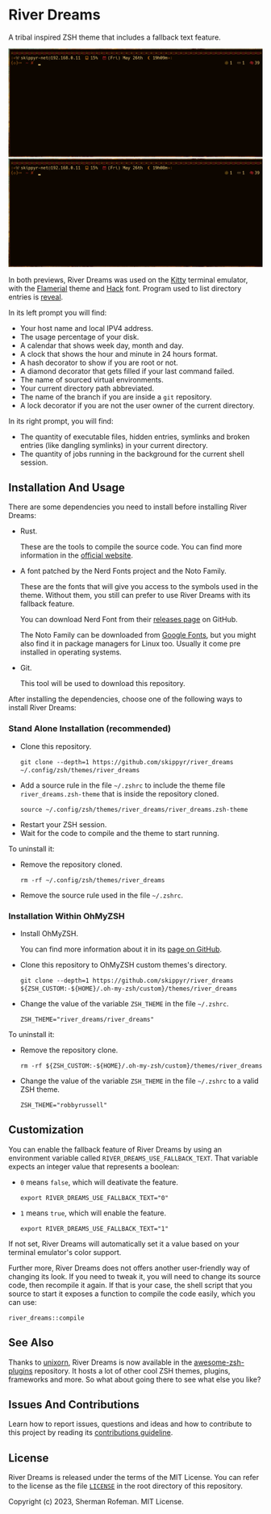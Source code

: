 <h1>River Dreams</h1>
	<p>A tribal inspired ZSH theme that includes a fallback text feature.</p>
	<img src="./images/preview.gif"/>
	<img src="./images/preview_fallback.gif"/>
	<p>In both previews, River Dreams was used on the <a href="https://github.com/kovidgoyal/kitty">Kitty</a> terminal emulator, with the <a href="https://github.com/skippyr/flamerial">Flamerial</a> theme and <a href="https://github.com/source-foundry/Hack">Hack</a> font. Program used to list directory entries is <a href="https://github.com/skippyr/reveal">reveal</a>.</p>
	<p>In its left prompt you will find:</p>
	<ul>
		<li>Your host name and local IPV4 address.</li>
		<li>The usage percentage of your disk.</li>
		<li>A calendar that shows week day, month and day.</li>
		<li>A clock that shows the hour and minute in 24 hours format.</li>
		<li>A hash decorator to show if you are root or not.</li>
		<li>A diamond decorator that gets filled if your last command failed.</li>
		<li>The name of sourced virtual environments.</li>
		<li>Your current directory path abbreviated.</li>
		<li>The name of the branch if you are inside a <code>git</code> repository.</li>
		<li>A lock decorator if you are not the user owner of the current directory.</li>
	</ul>
	<p>In its right prompt, you will find:</p>
	<ul>
		<li>The quantity of executable files, hidden entries, symlinks and broken entries (like dangling symlinks) in your current directory.</li>
		<li>The quantity of jobs running in the background for the current shell session.</li>
	</ul>
	<h2>Installation And Usage</h2>
		<p>There are some dependencies you need to install before installing River Dreams:</p>
		<ul>
			<li>Rust.</li>
				<p>These are the tools to compile the source code. You can find more information in the <a href="https://www.rust-lang.org/">official website</a>.</p>
			<li>A font patched by the Nerd Fonts project and the Noto Family.</li>
				<p>These are the fonts that will give you access to the symbols used in the theme. Without them, you still can prefer to use River Dreams with its fallback feature.</p>
				<p>You can download Nerd Font from their <a href="https://github.com/ryanoasis/nerd-fonts/releases">releases page</a> on GitHub.</p>
				<p>The Noto Family can be downloaded from <a href="https://fonts.google.com/noto">Google Fonts</a>, but you might also find it in package managers for Linux too. Usually it come pre installed in operating systems.</p>
			<li>Git.</li>
				<p>This tool will be used to download this repository.</p>
		</ul>
		<p>After installing the dependencies, choose one of the following ways to install River Dreams:</p>
		<h3>Stand Alone Installation (recommended)</h3>
			<ul>
				<li>Clone this repository.</li>
					<pre><code>git clone --depth=1 https://github.com/skippyr/river_dreams ~/.config/zsh/themes/river_dreams</code></pre>
				<li>Add a source rule in the file <code>~/.zshrc</code> to include the theme file <code>river_dreams.zsh-theme</code> that is inside the repository cloned.</li>
					<pre><code>source ~/.config/zsh/themes/river_dreams/river_dreams.zsh-theme</code></pre>
				<li>Restart your ZSH session.</li>
				<li>Wait for the code to compile and the theme to start running.</li>
			</ul>
			To uninstall it:
			<ul>
				<li>Remove the repository cloned.</li>
					<pre><code>rm -rf ~/.config/zsh/themes/river_dreams</code></pre>
				<li>Remove the source rule used in the file <code>~/.zshrc</code>.</li>
			</ul>
		<h3>Installation Within OhMyZSH</h3>
			<ul>
				<li>Install OhMyZSH.</li>
					<p>You can find more information about it in its <a href="https://github.com/ohmyzsh/ohmyzsh">page on GitHub</a>.</p>
				<li>Clone this repository to OhMyZSH custom themes's directory.</li>
					<pre><code>git clone --depth=1 https://github.com/skippyr/river_dreams ${ZSH_CUSTOM:-${HOME}/.oh-my-zsh/custom}/themes/river_dreams</code></pre>
				<li>Change the value of the variable <code>ZSH_THEME</code> in the file <code>~/.zshrc</code>.</li>
					<pre><code>ZSH_THEME="river_dreams/river_dreams"</code></pre>
			</ul>
			To uninstall it:
			<ul>
				<li>Remove the repository clone.</li>
					<pre><code>rm -rf ${ZSH_CUSTOM:-${HOME}/.oh-my-zsh/custom}/themes/river_dreams</code></pre>
				<li>Change the value of the variable <code>ZSH_THEME</code> in the file <code>~/.zshrc</code> to a valid ZSH theme.</li>
					<pre><code>ZSH_THEME="robbyrussell"</code></pre>
			</ul>
	<h2>Customization</h2>
		<p>You can enable the fallback feature of River Dreams by using an environment variable called <code>RIVER_DREAMS_USE_FALLBACK_TEXT</code>. That variable expects an integer value that represents a boolean:</p>
		<ul>
			<li><code>0</code> means <code>false</code>, which will deativate the feature.</li>
			<pre><code>export RIVER_DREAMS_USE_FALLBACK_TEXT="0"</code></pre>
			<li><code>1</code> means <code>true</code>, which will enable the feature.</li>
			<pre><code>export RIVER_DREAMS_USE_FALLBACK_TEXT="1"</code></pre>
		</ul>
		<p>If not set, River Dreams will automatically set it a value based on your terminal emulator's color support.</p>
		<p>Further more, River Dreams does not offers another user-friendly way of changing its look. If you need to tweak it, you will need to change its source code, then recompile it again. If that is your case, the shell script that you source to start it exposes a function to compile the code easily, which you can use:</p>
		<pre><code>river_dreams::compile</code></pre>
	<h2>See Also</h2>
			<p>Thanks to <a href="https://github.com/unixorn">unixorn</a>, River Dreams is now available in the <a href="https://github.com/unixorn/awesome-zsh-plugins">awesome-zsh-plugins</a> repository. It hosts a lot of other cool ZSH themes, plugins, frameworks and more. So what about going there to see what else you like?</p>
		<h2>Issues And Contributions</h2>
			<p>Learn how to report issues, questions and ideas and how to contribute to this project by reading its <a href="https://skippyr.github.io/materials/pages/contributions_guideline.html">contributions guideline</a>.</p>
		<h2>License</h2>
			<p>River Dreams is released under the terms of the MIT License. You can refer to the license as the file <code><a href="https://github.com/skippyr/river_dreams/blob/main/LICENSE">LICENSE</a></code> in the root directory of this repository.</p>
			<p>Copyright (c) 2023, Sherman Rofeman. MIT License.</p>

